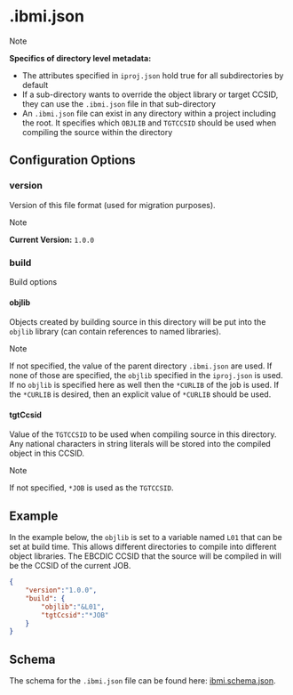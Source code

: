 # .ibmi.json

> [!NOTE]
>
> **Specifics of directory level metadata:**
>
> - The attributes specified in `iproj.json` hold true for all subdirectories by default
> - If a sub-directory wants to override the object library or target CCSID, they can use the `.ibmi.json` file in that sub-directory
> - An `.ibmi.json` file can exist in any directory within a project including the root. It specifies which `OBJLIB` and `TGTCCSID` should be used when compiling the source within the directory

## Configuration Options

### version

Version of this file format (used for migration purposes).

> [!NOTE]
>
> **Current Version:** `1.0.0`

### build

Build options

#### objlib

Objects created by building source in this directory will be put into the `objlib` library (can contain references to named libraries).

> [!NOTE]
>
> If not specified, the value of the parent directory `.ibmi.json` are used. If none of those are specified, the `objlib` specified in the `iproj.json` is used. If no `objlib` is specified here as well then the `*CURLIB` of the job is used. If the `*CURLIB` is desired, then an explicit value of `*CURLIB` should be used.

#### tgtCcsid

Value of the `TGTCCSID` to be used when compiling source in this directory.  Any national characters in string literals
will be stored into the compiled object in this CCSID.

> [!NOTE]
>
> If not specified, `*JOB` is used as the `TGTCCSID`.

## Example

In the example below, the `objlib` is set to a variable named `L01` that can be set at build time. This allows different directories to compile into different object libraries. 
The EBCDIC CCSID that the source will be compiled in will be the CCSID of the current JOB.

```json
{
    "version":"1.0.0",
    "build": {
        "objlib":"&L01",
        "tgtCcsid":"*JOB"
    } 
}
```

## Schema

The schema for the `.ibmi.json` file can be found here: [ibmi.schema.json](https://github.com/IBM/vscode-ibmi-projectexplorer/blob/main/schema/ibmi.schema.json).